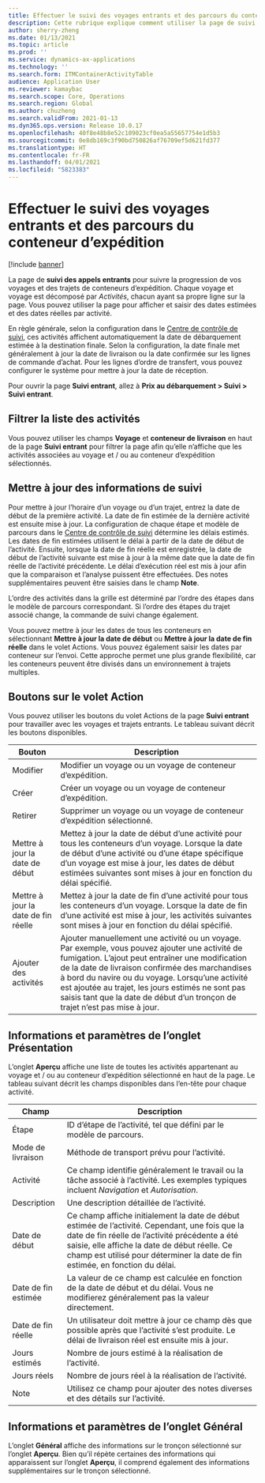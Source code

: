 ```yaml
---
title: Effectuer le suivi des voyages entrants et des parcours du conteneur d’expédition
description: Cette rubrique explique comment utiliser la page de suivi des appels entrants pour suivre la progression de vos voyages et des trajets de conteneurs d’expédition.
author: sherry-zheng
ms.date: 01/13/2021
ms.topic: article
ms.prod: ''
ms.service: dynamics-ax-applications
ms.technology: ''
ms.search.form: ITMContainerActivityTable
audience: Application User
ms.reviewer: kamaybac
ms.search.scope: Core, Operations
ms.search.region: Global
ms.author: chuzheng
ms.search.validFrom: 2021-01-13
ms.dyn365.ops.version: Release 10.0.17
ms.openlocfilehash: 40f8e48b8e52c109023cf0ea5a55657754e1d5b3
ms.sourcegitcommit: 0e8db169c3f90bd750826af76709ef5d621fd377
ms.translationtype: HT
ms.contentlocale: fr-FR
ms.lasthandoff: 04/01/2021
ms.locfileid: "5823383"
---
```

# <a name="track-inbound-voyages-and-shipping-container-journeys"></a>Effectuer le suivi des voyages entrants et des parcours du conteneur d’expédition

[!include [banner](../../includes/banner.md)]

La page de **suivi des appels entrants** pour suivre la progression de vos voyages et des trajets de conteneurs d’expédition. Chaque voyage et voyage est décomposé par *Activités*, chacun ayant sa propre ligne sur la page. Vous pouvez utiliser la page pour afficher et saisir des dates estimées et des dates réelles par activité.

En règle générale, selon la configuration dans le [Centre de contrôle de suivi](delivery-information-setup.md#tracking-control-center), ces activités affichent automatiquement la date de débarquement estimée à la destination finale. Selon la configuration, la date finale met généralement à jour la date de livraison ou la date confirmée sur les lignes de commande d’achat. Pour les lignes d’ordre de transfert, vous pouvez configurer le système pour mettre à jour la date de réception.

Pour ouvrir la page **Suivi entrant**, allez à **Prix au débarquement \> Suivi \> Suivi entrant**.

## <a name="filter-the-activities-list"></a>Filtrer la liste des activités

Vous pouvez utiliser les champs **Voyage** et **conteneur de livraison** en haut de la page **Suivi entrant** pour filtrer la page afin qu’elle n’affiche que les activités associées au voyage et / ou au conteneur d’expédition sélectionnés.

## <a name="update-tracking-information"></a>Mettre à jour des informations de suivi

Pour mettre à jour l’horaire d’un voyage ou d’un trajet, entrez la date de début de la première activité. La date de fin estimée de la dernière activité est ensuite mise à jour. La configuration de chaque étape et modèle de parcours dans le [Centre de contrôle de suivi](delivery-information-setup.md#tracking-control-center) détermine les délais estimés. Les dates de fin estimées utilisent le délai à partir de la date de début de l’activité. Ensuite, lorsque la date de fin réelle est enregistrée, la date de début de l’activité suivante est mise à jour à la même date que la date de fin réelle de l’activité précédente. Le délai d’exécution réel est mis à jour afin que la comparaison et l’analyse puissent être effectuées. Des notes supplémentaires peuvent être saisies dans le champ **Note**.

L’ordre des activités dans la grille est déterminé par l’ordre des étapes dans le modèle de parcours correspondant. Si l’ordre des étapes du trajet associé change, la commande de suivi change également.

Vous pouvez mettre à jour les dates de tous les conteneurs en sélectionnant **Mettre à jour la date de début** ou **Mettre à jour la date de fin réelle** dans le volet Actions. Vous pouvez également saisir les dates par conteneur sur l’envoi. Cette approche permet une plus grande flexibilité, car les conteneurs peuvent être divisés dans un environnement à trajets multiples.

## <a name="buttons-on-the-action-pane"></a>Boutons sur le volet Action

Vous pouvez utiliser les boutons du volet Actions de la page **Suivi entrant** pour travailler avec les voyages et trajets entrants. Le tableau suivant décrit les boutons disponibles.

| Bouton | Description |
|---|---|
| Modifier | Modifier un voyage ou un voyage de conteneur d’expédition. |
| Créer | Créer un voyage ou un voyage de conteneur d’expédition. |
| Retirer | Supprimer un voyage ou un voyage de conteneur d’expédition sélectionné. |
| Mettre à jour la date de début | Mettez à jour la date de début d’une activité pour tous les conteneurs d’un voyage. Lorsque la date de début d’une activité ou d’une étape spécifique d’un voyage est mise à jour, les dates de début estimées suivantes sont mises à jour en fonction du délai spécifié. |
| Mettre à jour la date de fin réelle | Mettez à jour la date de fin d’une activité pour tous les conteneurs d’un voyage. Lorsque la date de fin d’une activité est mise à jour, les activités suivantes sont mises à jour en fonction du délai spécifié. |
| Ajouter des activités | Ajouter manuellement une activité ou un voyage. Par exemple, vous pouvez ajouter une activité de fumigation. L’ajout peut entraîner une modification de la date de livraison confirmée des marchandises à bord du navire ou du voyage. Lorsqu’une activité est ajoutée au trajet, les jours estimés ne sont pas saisis tant que la date de début d’un tronçon de trajet n’est pas mise à jour. |

## <a name="information-and-settings-on-the-overview-tab"></a>Informations et paramètres de l’onglet Présentation

L’onglet **Aperçu** affiche une liste de toutes les activités appartenant au voyage et / ou au conteneur d’expédition sélectionné en haut de la page. Le tableau suivant décrit les champs disponibles dans l’en-tête pour chaque activité.

| Champ | Description |
|---|---|
| Étape | ID d’étape de l’activité, tel que défini par le modèle de parcours. |
| Mode de livraison | Méthode de transport prévu pour l’activité. |
| Activité | Ce champ identifie généralement le travail ou la tâche associé à l’activité. Les exemples typiques incluent *Navigation* et *Autorisation*. |
| Description | Une description détaillée de l’activité. |
| Date de début | Ce champ affiche initialement la date de début estimée de l’activité. Cependant, une fois que la date de fin réelle de l’activité précédente a été saisie, elle affiche la date de début réelle. Ce champ est utilisé pour déterminer la date de fin estimée, en fonction du délai. |
| Date de fin estimée | La valeur de ce champ est calculée en fonction de la date de début et du délai. Vous ne modifierez généralement pas la valeur directement. |
| Date de fin réelle | Un utilisateur doit mettre à jour ce champ dès que possible après que l’activité s’est produite. Le délai de livraison réel est ensuite mis à jour. |
| Jours estimés | Nombre de jours estimé à la réalisation de l’activité. |
| Jours réels | Nombre de jours réel à la réalisation de l’activité. |
| Note | Utilisez ce champ pour ajouter des notes diverses et des détails sur l’activité. |

## <a name="information-and-settings-on-the-general-tab"></a>Informations et paramètres de l’onglet Général

L’onglet **Général** affiche des informations sur le tronçon sélectionné sur l’onglet **Aperçu**. Bien qu’il répète certaines des informations qui apparaissent sur l’onglet **Aperçu**, il comprend également des informations supplémentaires sur le tronçon sélectionné.
